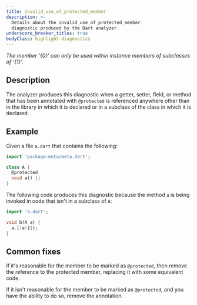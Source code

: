 ```yaml
---
title: invalid_use_of_protected_member
description: >-
  Details about the invalid_use_of_protected_member
  diagnostic produced by the Dart analyzer.
underscore_breaker_titles: true
bodyClass: highlight-diagnostics
---
```


_The member '{0}' can only be used within instance members of subclasses of
'{1}'._

## Description

The analyzer produces this diagnostic when a getter, setter, field, or
method that has been annotated with `@protected` is referenced anywhere
other than in the library in which it is declared or in a subclass of the
class in which it is declared.

## Example

Given a file `a.dart` that contains the following:

```dart
import 'package:meta/meta.dart';

class A {
  @protected
  void a() {}
}
```

The following code produces this diagnostic because the method `a` is
being invoked in code that isn't in a subclass of `A`:

```dart
import 'a.dart';

void b(A a) {
  a.[!a!]();
}
```

## Common fixes

If it's reasonable for the member to be marked as `@protected`, then
remove the reference to the protected member, replacing it with some
equivalent code.

If it isn't reasonable for the member to be marked as `@protected`, and
you have the ability to do so, remove the annotation.
